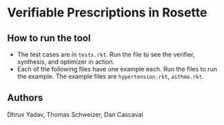 # Verifiable Prescriptions in Rosette
## How to run the tool
- The test cases are in `tests.rkt`. Run the file to see the verifier, synthesis, and optimizer in action.
- Each of the following files have one example each. Run the files to run the example. The example files are `hypertension.rkt`, `asthma.rkt`.

## Authors
Dhruv Yadav, Thomas Schweizer, Dan Cascaval
